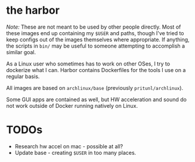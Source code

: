 the harbor
======

_Note:_ These are not meant to be used by other people directly. Most of these
images end up containing my `$USER` and paths, though I've tried to keep
configs out of the images themselves where appropriate. If anything, the
scripts in `bin/` may be useful to someone attempting to accomplish a similar
goal.

As a Linux user who sometimes has to work on other OSes, I try to dockerize
what I can. Harbor contains Dockerfiles for the tools I use on a regular basis.

All images are based on `archlinux/base` (previously `pritunl/archlinux`).

Some GUI apps are contained as well, but HW acceleration and sound do not work
outside of Docker running natively on Linux.


TODOs
=====

- Research hw accel on mac - possible at all?
- Update base - creating `$USER` in too many places.
